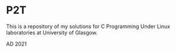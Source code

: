 # P2T
This is a repository of my solutions for C Programming Under Linux laboratories at University of Glasgow.

AD 2021
